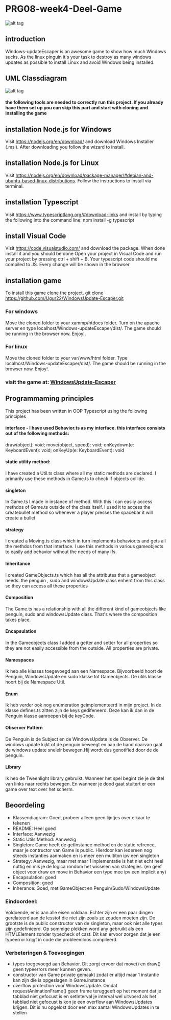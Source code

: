 # PRG08-week4-Deel-Game
![alt tag](https://cdn4.iconfinder.com/data/icons/christmas-cheer-volume-i-1/64/penguin-128.png)<br />

## introduction
Windows-updateEscaper is an awesome game to show how much Windows sucks. As the linux pinguin it's your task to destroy as many windows updates as possible to install Linux and avoid Windows being installed.


## UML Classdiagram 
![alt tag](http://i.imgur.com/z5pRBp0.jpg)<br />

#### the following tools are needed to correctly run this project. If you already have them set up you can skip this part and start with cloning and installing the game

## installation Node.js for Windows
Visit https://nodejs.org/en/download/ and download Windows Installer (.msi). After downloading you follow the wizard to install.

## installation Node.js for Linux
Visit https://nodejs.org/en/download/package-manager/#debian-and-ubuntu-based-linux-distributions. Follow the instructions to install via terminal.

## installation Typescript
Visit https://www.typescriptlang.org/#download-links and install by typing the following into the command line:
npm install -g typescript

## install Visual Code
Visit https://code.visualstudio.com/ and download the package. When done install it and you should be done
Open your project in Visual Code and run your project by pressing ctrl + shift + B. Your typescript code should me compiled to JS. Every change will be shown in the browser

## installation game
To install this game clone the project.
git clone https://github.com/Ugur22/WindowsUpdate-Escaper.git

### For windows
Move the cloned folder to your xammp/htdocs folder. Turn on the apache server en type localhost/Windows-updateEscaper/dist/. The game should be running in the browser now. Enjoy!.

### For linux
Move the cloned folder to your var/www/html folder. Type localhost/Windows-updateEscaper/dist/. The game should be running in the browser now. Enjoy!.

### visit the game at: [WindowsUpdate-Escaper](http://178.62.251.155/dist/)

## Programmaming principles
This project has been written in OOP Typescript using the following principles
#### interface - I have used Behavior.ts as my interface. this interface consists out of the following methods:
draw(object): void;
move(object, speed): void;
onKeydown(e: KeyboardEvent): void;
onKeyUp(e: KeyboardEvent): void
#### static utility method:
I have created a Util.ts class where all my static methods are declared. I primarily use these methods in Game.ts to check if objects collide.
#### singleton
In Game.ts I made in instance of method. With this I can easily access methdos of Game.ts outside of the class itself. I used it to access the createbullet method so whenever a player presses the spacebar it will create a bullet
#### strategy
I created a Moving.ts class which in turn implements behavior.ts and gets all the methdos from that interface. I use this methods in various gameobjects to easily add behavior without the needs of many ifs.
#### Inheritance
I created GameObjects.ts which has all the attributes that a gameobject needs. the penguin , sudo and windowsUpdate class enherit from this class so they can access all these properties
#### Composition
The Game.ts has a relationship with all the different kind of gameobjects like penguin, sudo and windowsUpdate class. That's where the composition takes place.
#### Encapsulation
In the Gameobjects class I added a getter and setter for all properties so they are not easily accessible from the outside. All properties are private.

#### Namespaces
Ik heb alle klasses toegevoegd aan een Namespace.  Bijvoorbeeld hoort de Penguin, WindowsUpdate en sudo klasse tot Gameobjects. De utils klasse hoort bij de Namespace Util.

#### Enum
Ik heb verder ook nog enumeration geimplementeerd in mijn project. In de klasse defines.ts zitten zijn de keys gedifeneerd. Deze kan ik dan in de Penguin klasse aanroepen bij de keyCode. 

#### Observer Pattern
De Penguin is de Subject en de WindowsUpdate is de Observer. De windows update kijkt of de penguin beweegt en aan de hand daarvan gaat de windows update snelelr bewegen.Hij wordt dus genotified door de de penguin.

#### Library
Ik heb de Tweenlight library gebruikt. Wanneer het spel begint zie je de titel van links naar rechts bewegen. En wanneer je dood gaat stuitert er een game over text over het scherm. 

## Beoordeling

* Klassendiagram: Goed, probeer alleen geen lijntjes over elkaar te tekenen
* README: Heel goed
* Interface: Aanwezig
* Static Utils Method: Aanwezig
* Singleton: Game heeft de getInstance method en de static refrence, maar je contructor van Game is public. Hierdoor kan iedereen nog steeds instanties aanmaken en is meer een multiton ipv een singleton
* Strategy: Aanwezig, maar met maar 1 inplementatie is het niet echt heel nuttig en mis je de logica rondom het wisselen van strategies. (en geef object voor draw en move in Behavior een type mee ipv een implicit any)
* Encapsulation: goed
* Composition: goed
* Inherance: Goed, met GameObject en Penguin/Sudo/WindowsUpdate

### Eindoordeel:
Voldoende, er is aan alle eisen voldaan. Echter zijn er een paar dingen gerelateerd aan de lesstof die niet zijn zoals ze zouden moeten zijn. De grootste is de public constructor van de singleton, maar ook niet alle types zijn gedefinieerd. Op sommige plekken word any gebruikt als een HTMLElement zonder typecheck of cast. Dit kan ervoor zorgen dat je een typeerror krijgt in code die probleemloos compileerd. 

### Verbeteringen & Toevoegingen
* types toegevoegd aan Behavior. Dit zorgt ervoor dat move() en draw() geen typeerrors meer kunnen geven. 
* constructor van Game private gemaakt zodat er altijd maar 1 instantie kan zijn die is opgeslagen in Game.instance
* overflow protection voor WindowsUpdate. Omdat requestAnimationFrame() geen frame teruggeeft op het moment dat je tabblad niet gefocust is en setInterval je interval wel uitvoerd als het tabblad niet gefocust is kon je een overflow aan WindowsUpdates krijgen. Dit is nu opgelost door een max aantal WindowsUpdates in te stellen

